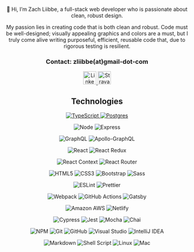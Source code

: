 <!-- <p align="center">
  <img position="center" src="https://github.com/zliibbe.png" alt="Zach"
  width="150" height="auto" />
 </p> -->

<p align="center">
👋 Hi, I’m Zach Liibbe, a full-stack web developer who is passionate about clean, robust design. 
</p>
<div align="center">

<p align="center"> 

My passion lies in creating code that is both clean and robust. Code must be well-designed; visually appealing graphics and colors are a must, but I truly come alive writing purposeful, efficient, reusable code that, due to rigorous testing is resilient.</p>

  <div>
    <h3>Contact: zliibbe(at)gmail-dot-com</h3> 
    <a href="https://www.linkedin.com/in/zachliibbe/">
    <img height="35" src="https://cdn2.iconfinder.com/data/icons/social-icon-3/512/social_style_3_in-306.png"b alt="LinkedIn badge"/>
</a>
    </a>  
    <a href="https://www.strava.com/athletes/2161990">
   <img height="35" src="https://cdn4.iconfinder.com/data/icons/logos-and-brands/512/323_Strava_logo-512.png" alt="Strava Badge"/>
    </a>
  </div>

<p display='flex'; justify-content='center'>
  <h2 align='center'>Technologies</h2>
  <p align='center'>

  <a href="https://www.typescriptlang.org/" target="_blank">![TypeScript](https://img.shields.io/badge/typescript-2978A0.svg?style=for-the-badge&logo=typescript&logoColor=white) </a> <a href="https://www.postgresql.org/" target="_blank">![Postgres](https://img.shields.io/badge/postgres-2978A0.svg?style=for-the-badge&logo=postgresql&logoColor=white)
  </a> 

![Node](https://img.shields.io/badge/Node.js-315659?style=for-the-badge&logo=node.js&logoColor=white) ![Express](https://img.shields.io/badge/express-315659.svg?style=for-the-badge&logo=express&logoColor=%white) 

![GraphQL](https://img.shields.io/badge/-GraphQL-F9C846?style=for-the-badge&logo=graphql&logoColor=253031) ![Apollo-GraphQL](https://img.shields.io/badge/-ApolloGraphQL-F9C846?style=for-the-badge&logo=apollo-graphql&logoColor=253031) 

![React](https://img.shields.io/badge/react-545863.svg?style=for-the-badge&logo=react&logoColor=%2361DAFB) ![React Redux](https://img.shields.io/badge/Redux-545863?style=for-the-badge&logo=redux&logoColor=%2361DAFB) 

![React Context](https://img.shields.io/badge/react_context-545863.svg?style=for-the-badge&logo=react&logoColor=%2361DAFB) ![React Router](https://img.shields.io/badge/React_Router-545863?style=for-the-badge&logo=react-router&logoColor=%2361DAFB) 

![HTML5](https://img.shields.io/badge/html5-%23E5E5E5.svg?style=for-the-badge&logo=html5&logoColor=315659) ![CSS3](https://img.shields.io/badge/css3-%23E5E5E5.svg?style=for-the-badge&logo=css3&logoColor=315659) ![Bootstrap](https://img.shields.io/badge/bootstrap-%23E5E5E5.svg?style=for-the-badge&logo=bootstrap&logoColor=315659) ![Sass](https://img.shields.io/badge/Sass-%23E5E5E5?style=for-the-badge&logo=sass&logoColor=315659)

![ESLint](https://img.shields.io/badge/eslint-083D77.svg?style=for-the-badge&logo=eslint&logoColor=%2361DAFB) ![Prettier](https://img.shields.io/badge/prettier-083D77.svg?style=for-the-badge&logo=prettier&logoColor=%2361DAFB) 

![Webpack](https://img.shields.io/badge/webpack-C6E0FF.svg?style=for-the-badge&logo=webpack&logoColor=253031)
![GitHub Actions](https://img.shields.io/badge/github%20actions-C6E0FF.svg?style=for-the-badge&logo=githubactions&logoColor=253031)
![Gatsby](https://img.shields.io/badge/Gatsby-C6E0FF.svg?style=for-the-badge&logo=gatsby&logoColor=253031) 
 
 ![Amazon AWS](https://img.shields.io/badge/Amazon_AWS-C6E0FF?style=for-the-badge&logo=amazon-aws&logoColor=253031) ![Netlify](https://img.shields.io/badge/Netlify-C6E0FF?style=for-the-badge&logo=netlify&logoColor=253031)

![Cypress](https://img.shields.io/badge/-cypress-FF9B71?style=for-the-badge&logo=cypress&logoColor=315659) ![Jest](https://img.shields.io/badge/-jest-FF9B71?style=for-the-badge&logo=jest&logoColor=315659)
![Mocha](https://img.shields.io/badge/-mocha-FF9B71?style=for-the-badge&logo=mocha&logoColor=315659)
![Chai](https://img.shields.io/badge/chai-FF9B71?style=for-the-badge&logo=chai&logoColor=315659) 

![NPM](https://img.shields.io/badge/NPM-253031.svg?style=for-the-badge&logo=npm&logoColor=white)
![Git](https://img.shields.io/badge/git-253031.svg?style=for-the-badge&logo=git&logoColor=white)
![GitHub](https://img.shields.io/badge/github-253031.svg?style=for-the-badge&logo=github&logoColor=white)
![Visual Studio](https://img.shields.io/badge/Visual%20Studio-253031.svg?style=for-the-badge&logo=visual-studio&logoColor=white) ![IntelliJ IDEA](https://img.shields.io/badge/IntelliJIDEA-253031.svg?style=for-the-badge&logo=intellij-idea&logoColor=white)

 ![Markdown](https://img.shields.io/badge/Markdown-253031?style=for-the-badge&logo=markdown&logoColor=white) ![Shell Script](https://img.shields.io/badge/shell_script-253031.svg?style=for-the-badge&logo=gnu-bash&logoColor=white) ![Linux](https://img.shields.io/badge/Linux-253031?style=for-the-badge&logo=linux&logoColor=white) ![Mac](https://img.shields.io/badge/mac%20os-253031?style=for-the-badge&logo=apple&logoColor=white) 

<!---
zliibbe/zliibbe is a ✨ special ✨ repository because its `README.md` (this file) appears on your GitHub profile.
You can click the Preview link to take a look at your changes.
--->
